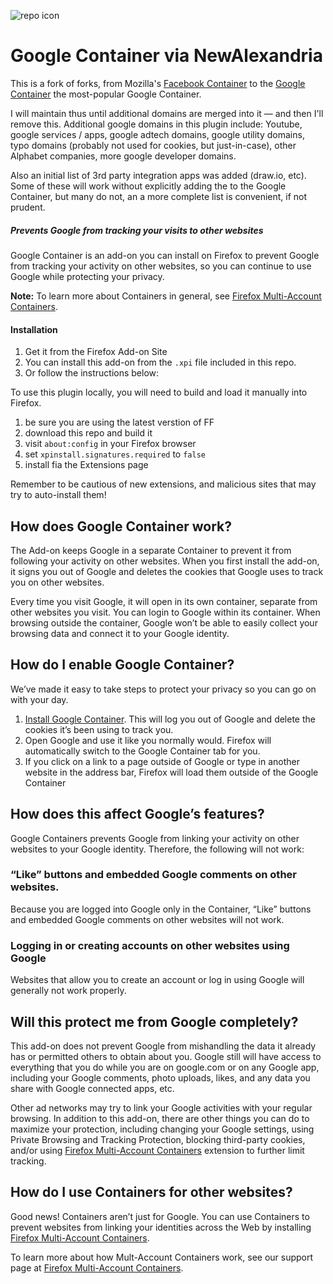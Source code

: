 ![repo icon](https://user-images.githubusercontent.com/87758/45265637-fdcd3180-b41b-11e8-9cd3-78b8817c880c.png)

# Google Container via NewAlexandria	

This is a fork of forks, from Mozilla's [Facebook Container]() to the [Google Container](https://github.com/containers-everywhere/contain-google
) the most-popular Google Container.  

I will maintain thus until additional domains are merged into it — and then I'll remove this. Additional google domains in this plugin include:   Youtube, google services / apps, google adtech domains, google utility domains, typo domains (probably not used for cookies, but just-in-case), other Alphabet companies, more google developer domains.  

Also an initial list of 3rd party integration apps was added (draw.io, etc).  Some of these will work without explicitly adding the to the Google Container, but many do not, an a more complete list is convenient, if not prudent.

##### Prevents Google from tracking your visits to other websites

Google Container is an add-on you can install on Firefox to prevent Google from tracking your activity on other websites, so you can continue to use Google while protecting your privacy.

**Note:** To learn more about Containers in general, see [Firefox Multi-Account Containers](https://support.mozilla.org/kb/containers).

#### Installation 

1. Get it from the Firefox Add-on Site
2. You can install this add-on from the `.xpi` file included in this repo.
2. Or follow the instructions below:

To use this plugin locally, you will need to build and load it manually into Firefox.  

1. be sure you are using the latest verstion of FF
2. download this repo and build it
3. visit `about:config` in your Firefox browser
4. set `xpinstall.signatures.required` to `false`
5. install fia the Extensions page

Remember to be cautious of new extensions, and malicious sites that may try to auto-install them!

## How does Google Container work?

The Add-on keeps Google in a separate Container to prevent it from following your activity on other websites. When you first install the add-on, it signs you out of Google and deletes the cookies that Google uses to track you on other websites. 

Every time you visit Google, it will open in its own container, separate from other websites you visit.  You can login to Google within its container.  When browsing outside the container, Google won’t be able to easily collect your browsing data and connect it to your Google identity.

## How do I enable Google Container?

We’ve made it easy to take steps to protect your privacy so you can go on with your day.

1. [Install Google Container](https://addons.mozilla.org/firefox/addon/google-container/). This will log you out of Google and delete the cookies it’s been using to track you.
2. Open Google and use it like you normally would.  Firefox will automatically switch to the Google Container tab for you.
3. If you click on a link to a page outside of Google or type in another website in the address bar, Firefox will load them outside of the Google Container

## How does this affect Google’s features?

Google Containers prevents Google from linking your activity on other websites to your Google identity. Therefore, the following will not work:

### “Like” buttons and embedded Google comments on other websites.

Because you are logged into Google only in the Container, “Like” buttons and embedded Google comments on other websites will not work.

### Logging in or creating accounts on other websites using Google

Websites that allow you to create an account or log in using Google will generally not work properly.

## Will this protect me from Google completely?

This add-on does not prevent Google from mishandling the data it already has or permitted others to obtain about you. Google still will have access to everything that you do while you are on google.com or on any Google app, including your Google comments, photo uploads, likes, and any data you share with Google connected apps, etc.  

Other ad networks may try to link your Google activities with your regular browsing. In addition to this add-on, there are other things you can do to maximize your protection, including changing your Google settings, using Private Browsing and Tracking Protection, blocking third-party cookies, and/or using [Firefox Multi-Account Containers](https://addons.mozilla.org/firefox/addon/multi-account-containers/ ) extension to further limit tracking.

## How do I use Containers for other websites?

Good news! Containers aren’t just for Google. You can use Containers to prevent websites from linking your identities across the Web by installing [Firefox Multi-Account Containers](https://addons.mozilla.org/firefox/addon/multi-account-containers/).

To learn more about how Mult-Account Containers work, see our support page at [Firefox Multi-Account Containers](https://addons.mozilla.org/firefox/addon/multi-account-containers/).
